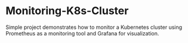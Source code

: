 # Monitoring-K8s-Cluster
Simple project demonstrates how to monitor a Kubernetes cluster using Prometheus as a monitoring tool and Grafana for visualization. 
